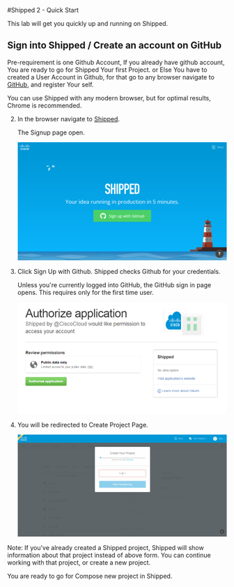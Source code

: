 #Shipped 2 - Quick Start

This lab will get you quickly up and running on Shipped.

## Sign into Shipped / Create an account on GitHub

Pre-requirement is one Github Account, If you already have github account, You are ready to go for Shipped Your first Project.
or Else You have to created a User Account in Github, for that go to any browser navigate to <a href="https://github.com/join" target="_blank">GitHub</a>, and register Your self. 
     
You can use Shipped with any modern browser, but for optimal results, Chrome is recommended.

2. In the browser navigate to <a href="https://ciscoshipped.io/" target="_blank">Shipped</a>.

	 The Signup page open. 

	![](assets/1_1.png)
    
3. Click Sign Up with Github. Shipped checks Github for your credentials.

    Unless you're currently logged into GitHub, the GitHub sign in page opens. This requires only for the first time user.
    
    ![](assets/1_2.PNG)
    
4. You will be redirected to Create Project Page.

    ![](assets/1_3.PNG)

Note: If you've already created a Shipped project, Shipped will show information about that project instead of above form. You can continue working with that project, or create a new project.

You are ready to go for Compose new project in Shipped.